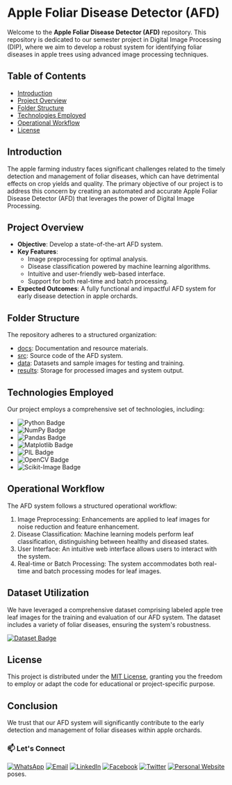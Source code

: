 # Apple Foliar Disease Detector (AFD)

Welcome to the **Apple Foliar Disease Detector (AFD)** repository. This repository is dedicated to our semester project in Digital Image Processing (DIP), where we aim to develop a robust system for identifying foliar diseases in apple trees using advanced image processing techniques.

## Table of Contents

- [Introduction](#introduction)
- [Project Overview](#project-overview)
- [Folder Structure](#folder-structure)
- [Technologies Employed](#technologies-employed)
- [Operational Workflow](#operational-workflow)
- [License](#license)

## Introduction

The apple farming industry faces significant challenges related to the timely detection and management of foliar diseases, which can have detrimental effects on crop yields and quality. The primary objective of our project is to address this concern by creating an automated and accurate Apple Foliar Disease Detector (AFD) that leverages the power of Digital Image Processing.

## Project Overview

- **Objective**: Develop a state-of-the-art AFD system.
- **Key Features**:
  - Image preprocessing for optimal analysis.
  - Disease classification powered by machine learning algorithms.
  - Intuitive and user-friendly web-based interface.
  - Support for both real-time and batch processing.
- **Expected Outcomes**: A fully functional and impactful AFD system for early disease detection in apple orchards.

## Folder Structure

The repository adheres to a structured organization:

- [docs](./docs): Documentation and resource materials.
- [src](./src): Source code of the AFD system.
- [data](./data): Datasets and sample images for testing and training.
- [results](./results): Storage for processed images and system output.

## Technologies Employed

Our project employs a comprehensive set of technologies, including:

- ![Python Badge](https://img.shields.io/badge/-Python-3776AB?style=flat-square&logo=python&logoColor=white)
- ![NumPy Badge](https://img.shields.io/badge/-NumPy-013243?style=flat-square&logo=numpy&logoColor=white)
- ![Pandas Badge](https://img.shields.io/badge/-Pandas-150458?style=flat-square&logo=pandas&logoColor=white)
- ![Matplotlib Badge](https://img.shields.io/badge/-Matplotlib-3776AB?style=flat-square&logo=python&logoColor=white)
- ![PIL Badge](https://img.shields.io/badge/-Pillow-FFD43B?style=flat-square&logo=Python&logoColor=black)
- ![OpenCV Badge](https://img.shields.io/badge/-OpenCV-5C3EE8?style=flat-square&logo=opencv&logoColor=white)
- ![Scikit-Image Badge](https://img.shields.io/badge/-Scikit%20Image-F7931E?style=flat-square&logo=python&logoColor=white)

## Operational Workflow

The AFD system follows a structured operational workflow:

1. Image Preprocessing: Enhancements are applied to leaf images for noise reduction and feature enhancement.
2. Disease Classification: Machine learning models perform leaf classification, distinguishing between healthy and diseased states.
3. User Interface: An intuitive web interface allows users to interact with the system.
4. Real-time or Batch Processing: The system accommodates both real-time and batch processing modes for leaf images.

## Dataset Utilization

We have leveraged a comprehensive dataset comprising labeled apple tree leaf images for the training and evaluation of our AFD system. The dataset includes a variety of foliar diseases, ensuring the system's robustness.

[![Dataset Badge](https://img.shields.io/badge/Dataset-Plant%20Pathology%202021-FF5733?style=flat-square)](https://www.kaggle.com/competitions/plant-pathology-2021-fgvc8/data)

## License

This project is distributed under the [MIT License](LICENSE), granting you the freedom to employ or adapt the code for educational or project-specific purpose.

## Conclusion
We trust that our AFD system will significantly contribute to the early detection and management of foliar diseases within apple orchards.

### 📫 Let's Connect

[![WhatsApp](https://img.shields.io/badge/WhatsApp-25D366?style=for-the-badge&logo=whatsapp&logoColor=white)](https://wa.me/923074315952)
[![Email](https://img.shields.io/badge/Email-D14836?style=for-the-badge&logo=gmail&logoColor=white)](mailto:asadali27232@gmail.com)
[![LinkedIn](https://img.shields.io/badge/LinkedIn-0077B5?style=for-the-badge&logo=linkedin&logoColor=white)](https://www.linkedin.com/in/asadali27232/)
[![Facebook](https://img.shields.io/badge/Facebook-1877F2?style=for-the-badge&logo=facebook&logoColor=white)](https://www.facebook.com/asadalighaffar)
[![Twitter](https://img.shields.io/badge/Twitter-1DA1F2?style=for-the-badge&logo=twitter&logoColor=white)](https://twitter.com/asadali27232)
[![Personal Website](https://img.shields.io/badge/Personal%20Website-24292e?style=for-the-badge&logo=react&logoColor=white&color=purplr)](https://asadali27232.github.io/asadali27232)poses.
